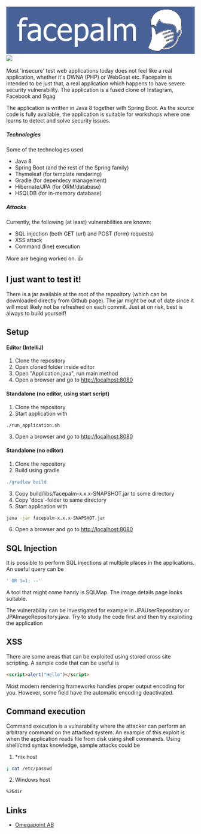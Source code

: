 ![Facepalm][facepalm img]
[![][license img]][license]

Most 'insecure' test web applications today does not feel like a real application, whether it's DWNA (PHP) or WebGoat etc. Facepalm is intended to be just that, a real application which happens to have severe security vulnerability. The application is a fused clone of Instagram, Facebook and 9gag

The application is written in Java 8 together with Spring Boot. As the source code is fully available, the application is suitable for workshops  where one learns to detect and solve security issues.

##### Technologies
Some of the technologies used
* Java 8
* Spring Boot (and the rest of the Spring family)
* Thymeleaf (for template rendering)
* Gradle (for dependecy management)
* Hibernate/JPA (for ORM/database)
* HSQLDB (for in-memory database)

##### Attacks
Currently, the following (at least) vulnerabilities are known:
 * SQL injection (both GET (url) and POST (form) requests)
 * XSS attack
 * Command (line) execution

More are beging worked on.  :+1:

## I just want to test it!
There is a jar available at the root of the repository (which can be downloaded directly from Github page).
The jar might be out of date since it will most likely not be refreshed on each commit. Just at on risk, best is always to build yourself!

## Setup
#### Editor (IntelliJ)
1. Clone the repository
2. Open cloned folder inside editor
3. Open "Application.java", run main method
4. Open a browser and go to [http://localhost:8080](http://localhost:8080/)

#### Standalone (no editor, using start script)
1. Clone the repository
2. Start application with
```sh
./run_application.sh
```
3. Open a browser and go to [http://localhost:8080](http://localhost:8080/)

#### Standalone (no editor)
1. Clone the repository
2. Build using gradle
```gradle
./gradlew build
```
3. Copy build/libs/facepalm-x.x.x-SNAPSHOT.jar to some directory
4. Copy 'docs'-folder to same directory
5. Start application with
```sh
java -jar facepalm-x.x.x-SNAPSHOT.jar
```
6. Open a browser and go to [http://localhost:8080](http://localhost:8080/)

## SQL Injection
It is possible to perform SQL injections at multiple places in the applications.
An useful query can be
```sql
' OR 1=1; --'
```

A tool that might come handy is SQLMap. The image details page looks suitable.

The vulnerability can be investigated  for example in JPAUserRepository or JPAImageRepository.java. Try to study the code first and then try exploiting the application

## XSS

There are some areas that can be exploited using stored cross site scripting. A sample code that can be useful is
```html
<script>alert("Hello")</script>
```

Most modern rendering frameworks handles proper output encoding for you. However, some field have the automatic encoding deactivated.

## Command execution
Command execution is a vulnarability where the attacker can perform an arbitrary command on the attacked system. An example of this exploit is when the application reads file from disk using shell commands. Using shell/cmd syntax knowledge, sample attacks could be
1. *nix host
```sh
; cat /etc/passwd
```
2. Windows host
```sh
%26dir
```

## Links

 * [Omegapoint AB](https://www.omegapoint.se)


[license]:LICENSE
[license img]:https://img.shields.io/badge/License-Apache%202-blue.svg
[facepalm img]:facepalm.png
